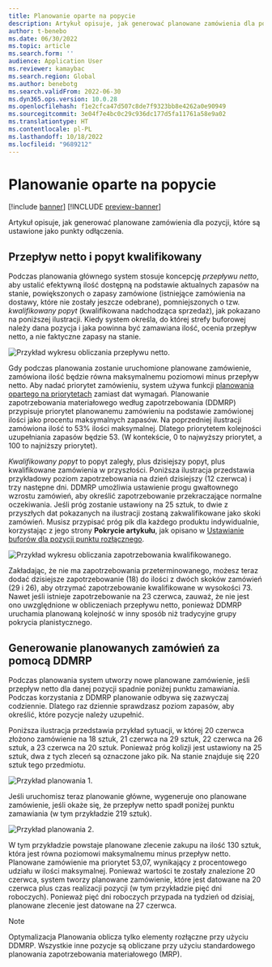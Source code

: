 ```yaml
---
title: Planowanie oparte na popycie
description: Artykuł opisuje, jak generować planowane zamówienia dla pozycji, które są ustawione jako punkty odłączenia.
author: t-benebo
ms.date: 06/30/2022
ms.topic: article
ms.search.form: ''
audience: Application User
ms.reviewer: kamaybac
ms.search.region: Global
ms.author: benebotg
ms.search.validFrom: 2022-06-30
ms.dyn365.ops.version: 10.0.28
ms.openlocfilehash: f1e2cfca47d507c8de7f9323bb8e4262a0e90949
ms.sourcegitcommit: 3e04f7e4bc0c29c936dc177d5fa11761a58e9a02
ms.translationtype: HT
ms.contentlocale: pl-PL
ms.lasthandoff: 10/18/2022
ms.locfileid: "9689212"
---
```

# <a name="demand-driven-planning"></a>Planowanie oparte na popycie

[!include [banner](../../includes/banner.md)]
[!INCLUDE [preview-banner](../../includes/preview-banner.md)]
<!-- KFM: Preview until further notice -->

Artykuł opisuje, jak generować planowane zamówienia dla pozycji, które są ustawione jako punkty odłączenia.

## <a name="net-flow-and-qualified-demand"></a>Przepływ netto i popyt kwalifikowany

Podczas planowania głównego system stosuje koncepcję *przepływu netto*, aby ustalić efektywną ilość dostępną na podstawie aktualnych zapasów na stanie, powiększonych o zapasy zamówione (istniejące zamówienia na dostawy, które nie zostały jeszcze odebrane), pomniejszonych o tzw. *kwalifikowany popyt* (kwalifikowana nadchodząca sprzedaż), jak pokazano na poniższej ilustracji. Kiedy system określa, do której strefy buforowej należy dana pozycja i jaka powinna być zamawiana ilość, ocenia przepływ netto, a nie faktyczne zapasy na stanie.

![Przykład wykresu obliczania przepływu netto.](media/ddmrp-net-flow-example.png "Przykład wykresu obliczania przepływu netto")

Gdy podczas planowania zostanie uruchomione planowane zamówienie, zamówiona ilość będzie równa maksymalnemu poziomowi minus przepływ netto. Aby nadać priorytet zamówieniu, system używa funkcji [planowania opartego na priorytetach](priority-based-planning.md) zamiast dat wymagań. Planowanie zapotrzebowania materiałowego według zapotrzebowania (DDMRP) przypisuje priorytet planowanemu zamówieniu na podstawie zamówionej ilości jako procentu maksymalnych zapasów. Na poprzedniej ilustracji zamówiona ilość to 53% ilości maksymalnej. Dlatego priorytetem kolejności uzupełniania zapasów będzie 53. (W kontekście, 0 to najwyższy priorytet, a 100 to najniższy priorytet).

*Kwalifikowany popyt* to popyt zaległy, plus dzisiejszy popyt, plus kwalifikowane zamówienia w przyszłości. Poniższa ilustracja przedstawia przykładowy poziom zapotrzebowania na dzień dzisiejszy (12 czerwca) i trzy następne dni. DDMRP umożliwia ustawienie progu gwałtownego wzrostu zamówień, aby określić zapotrzebowanie przekraczające normalne oczekiwania. Jeśli próg zostanie ustawiony na 25 sztuk, to dwie z przyszłych dat pokazanych na ilustracji zostaną zakwalifikowane jako skoki zamówień. Musisz przypisać próg pik dla każdego produktu indywidualnie, korzystając z jego strony **Pokrycie artykułu**, jak opisano w [Ustawianie buforów dla pozycji punktu rozłącznego](ddmrp-buffer-profile-and-levels.md#set-up-buffers).

![Przykład wykresu obliczania zapotrzebowania kwalifikowanego.](media/ddmrp-net-qualified-demand-example.png "Przykład wykresu obliczania zapotrzebowania kwalifikowanego")

Zakładając, że nie ma zapotrzebowania przeterminowanego, możesz teraz dodać dzisiejsze zapotrzebowanie (18) do ilości z dwóch skoków zamówień (29 i 26), aby otrzymać zapotrzebowanie kwalifikowane w wysokości 73. Nawet jeśli istnieje zapotrzebowanie na 23 czerwca, zauważ, że nie jest ono uwzględnione w obliczeniach przepływu netto, ponieważ DDMRP uruchamia planowaną kolejność w inny sposób niż tradycyjne grupy pokrycia planistycznego.

## <a name="generating-planned-orders-with-ddmrp"></a>Generowanie planowanych zamówień za pomocą DDMRP

Podczas planowania system utworzy nowe planowane zamówienie, jeśli przepływ netto dla danej pozycji spadnie poniżej punktu zamawiania. Podczas korzystania z DDMRP planowanie odbywa się zazwyczaj codziennie. Dlatego raz dziennie sprawdzasz poziom zapasów, aby określić, które pozycje należy uzupełnić.

Poniższa ilustracja przedstawia przykład sytuacji, w której 20 czerwca złożono zamówienie na 18 sztuk, 21 czerwca na 29 sztuk, 22 czerwca na 26 sztuk, a 23 czerwca na 20 sztuk. Ponieważ próg kolizji jest ustawiony na 25 sztuk, dwa z tych zleceń są oznaczone jako pik. Na stanie znajduje się 220 sztuk tego przedmiotu.

![Przykład planowania 1.](media/ddmrp-planning-example-1.png "Przykład planowania 1")

Jeśli uruchomisz teraz planowanie główne, wygeneruje ono planowane zamówienie, jeśli okaże się, że przepływ netto spadł poniżej punktu zamawiania (w tym przykładzie 219 sztuk).

![Przykład planowania 2.](media/ddmrp-planning-example-2.png "Przykład planowania 2")

W tym przykładzie powstaje planowane zlecenie zakupu na ilość 130 sztuk, która jest równa poziomowi maksymalnemu minus przepływ netto. Planowane zamówienie ma priorytet 53,07, wynikający z procentowego udziału w ilości maksymalnej. Ponieważ wartości te zostały znalezione 20 czerwca, system tworzy planowane zamówienie, które jest datowane na 20 czerwca plus czas realizacji pozycji (w tym przykładzie pięć dni roboczych). Ponieważ pięć dni roboczych przypada na tydzień od dzisiaj, planowane zlecenie jest datowane na 27 czerwca.

> [!NOTE]
> Optymalizacja Planowania oblicza tylko elementy rozłączne przy użyciu DDMRP. Wszystkie inne pozycje są obliczane przy użyciu standardowego planowania zapotrzebowania materiałowego (MRP).
